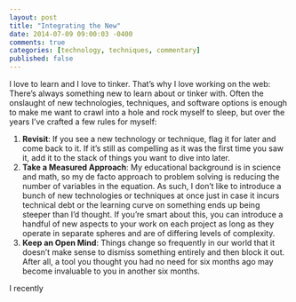 ```yaml
---
layout: post
title: "Integrating the New"
date: 2014-07-09 09:00:03 -0400
comments: true
categories: [technology, techniques, commentary]
published: false
---
```


I love to learn and I love to tinker. That’s why I love working on the web: There’s always something new to learn about or tinker with. Often the onslaught of new technologies, techniques, and software options is enough to make me want to crawl into a hole and rock myself to sleep, but over the years I’ve crafted a few rules for myself:

1. **Revisit**: If you see a new technology or technique, flag it for later and come back to it. If it’s still as compelling as it was the first time you saw it, add it to the stack of things you want to dive into later.
2. **Take a Measured Approach**: My educational background is in science and math, so my de facto approach to problem solving is reducing the number of variables in the equation. As such, I don’t like to introduce a bunch of new technologies or techniques at once just in case it incurs technical debt or the learning curve on something ends up being steeper than I’d thought. If you’re smart about this, you can introduce a handful of new aspects to your work on each project as long as they operate in separate spheres and are of differing levels of complexity.
3. **Keep an Open Mind**: Things change so frequently in our world that it doesn’t make sense to dismiss something entirely and then block it out. After all, a tool you thought you had no need for six months ago may become invaluable to you in another six months.

I recently